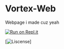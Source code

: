 # Vortex-Web

Webpage i made cuz yeah

[![Run on Repl.it](https://repl.it/badge/github/IzanLarumbe/Vortex-Web)](https://repl.it/github/IzanLarumbe/Vortex-Web)

[![Liscense](https://img.shields.io/github/license/IzanLarumbe/Vortex-Web?color=s&label=Licencia&logo=s&logoColor=s&style=for-the-badge)]
